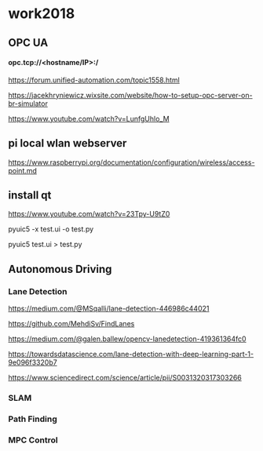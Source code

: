 # work2018

## OPC UA

#### opc.tcp://<hostname/IP>:<TCP port>/<optional>
  
 https://forum.unified-automation.com/topic1558.html

https://jacekhryniewicz.wixsite.com/website/how-to-setup-opc-server-on-br-simulator

https://www.youtube.com/watch?v=LunfgUhlo_M

## pi local wlan webserver

https://www.raspberrypi.org/documentation/configuration/wireless/access-point.md

## install qt

https://www.youtube.com/watch?v=23Tpy-U9tZ0


pyuic5 -x test.ui -o test.py

pyuic5 test.ui > test.py 

## Autonomous Driving

### Lane Detection

https://medium.com/@MSqalli/lane-detection-446986c44021

https://github.com/MehdiSv/FindLanes

https://medium.com/@galen.ballew/opencv-lanedetection-419361364fc0

https://towardsdatascience.com/lane-detection-with-deep-learning-part-1-9e096f3320b7

https://www.sciencedirect.com/science/article/pii/S0031320317303266

### SLAM

### Path Finding

### MPC Control
